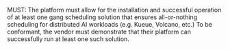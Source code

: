 MUST: The platform must allow for the installation and successful operation of at least one gang scheduling solution that ensures all-or-nothing scheduling for distributed AI workloads (e.g. Kueue, Volcano, etc.) To be conformant, the vendor must demonstrate that their platform can successfully run at least one such solution.
